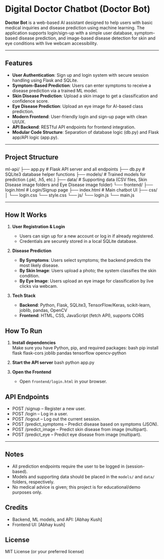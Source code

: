 # Digital Doctor Chatbot (Doctor Bot)

**Doctor Bot** is a web-based AI assistant designed to help users with basic medical inquiries and disease prediction using machine learning. The application supports login/sign-up with a simple user database, symptom-based disease prediction, and image-based disease detection for skin and eye conditions with live webcam accessibility.

---

## Features

- **User Authentication**: Sign up and login system with secure session handling using Flask and SQLite.
- **Symptom-Based Prediction**: Users can enter symptoms to receive a disease prediction via a trained ML model.
- **Skin Disease Prediction**: Upload a skin image to get a classification and confidence score.
- **Eye Disease Prediction**: Upload an eye image for AI-based class prediction.
- **Modern Frontend**: User-friendly login and sign-up page with clean UI/UX.
- **API Backend**: RESTful API endpoints for frontend integration.
- **Modular Code Structure**: Separation of database logic (db.py) and Flask app/API logic (app.py).

---

## Project Structure


ml-api/
├── app.py          # Flask API server and all endpoints
├── db.py           # SQLite3 database helper functions
├── models/         # Trained models for prediction (.pkl, .h5, etc.)
├── data/           # Supporting data (CSV files, Skin Disease image folders and Eye Disease image folder)
└── frontend/
    ├── login.html  # Login/Signup page
    ├── index.html  # Main chatbot UI
    ├── css/
    │   └── login.css
        └── style.css
    └── js/
        └── login.js
        └── main.js


---

## How It Works

1. **User Registration & Login**
   - Users can sign up for a new account or log in if already registered.
   - Credentials are securely stored in a local SQLite database.

2. **Disease Prediction**
   - **By Symptoms**: Users select symptoms; the backend predicts the most likely disease.
   - **By Skin Image**: Users upload a photo; the system classifies the skin condition.
   - **By Eye Image**: Users upload an eye image for classification by live clicks via webcam.

3. **Tech Stack**
   - **Backend**: Python, Flask, SQLite3, TensorFlow/Keras, scikit-learn, joblib, pandas, OpenCV
   - **Frontend**: HTML, CSS, JavaScript (fetch API), supports CORS



## How To Run

1. **Install dependencies**  
   Make sure you have Python, pip, and required packages:
   bash
   pip install flask flask-cors joblib pandas tensorflow opencv-python
  

2. **Start the API server**
   bash
   python app.py
   

3. **Open the Frontend**
   - Open `frontend/login.html` in your browser.



## API Endpoints

- POST /signup – Register a new user.
- POST /login – Log in a user.
- POST /logout – Log out the current session.
- POST /predict_symptoms – Predict disease based on symptoms (JSON).
- POST /predict_image – Predict skin disease from image (multipart).
- POST /predict_eye – Predict eye disease from image (multipart).

---

## Notes

- All prediction endpoints require the user to be logged in (session-based).
- Models and supporting data should be placed in the `models/` and `data/` folders, respectively.
- No medical advice is given; this project is for educational/demo purposes only.



## Credits

- Backend, ML models, and API: [Abhay Kush]
- Frontend UI: [Abhay kush]



## License

MIT License (or your preferred license)
